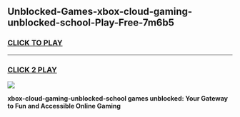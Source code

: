 
## Unblocked-Games-xbox-cloud-gaming-unblocked-school-Play-Free-7m6b5
<h3>
<a href="https://premium76.site?title=xbox-cloud-gaming-unblocked-school&ref=21A">CLICK TO PLAY</a></h3>
<hr>

<h3>
<a href="https://premium76.site?title=xbox-cloud-gaming-unblocked-school&ref=21A">CLICK 2 PLAY</a>
  
</h3>

<a href="https://premium76.site?title=xbox-cloud-gaming-unblocked-school&ref=21A"><img src="https://clearcache.store/games.png"></a>


**xbox-cloud-gaming-unblocked-school games unblocked: Your Gateway to Fun and Accessible Online Gaming**
